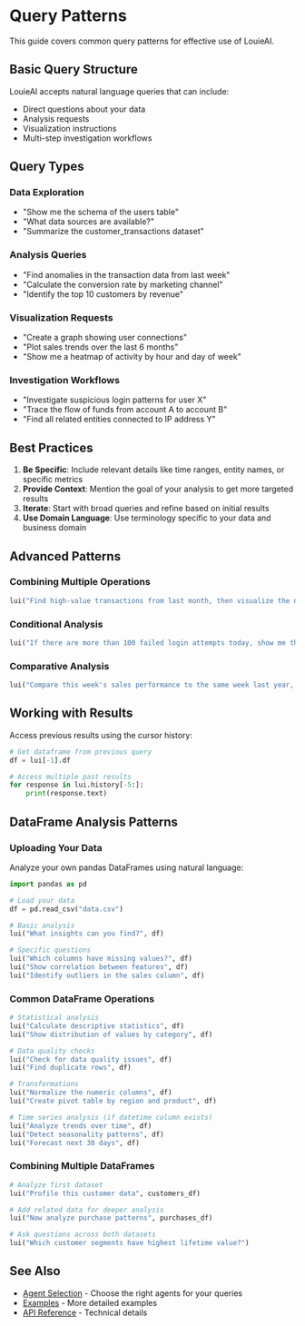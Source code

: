# Query Patterns

This guide covers common query patterns for effective use of LouieAI.

## Basic Query Structure

LouieAI accepts natural language queries that can include:
- Direct questions about your data
- Analysis requests
- Visualization instructions
- Multi-step investigation workflows

## Query Types

### Data Exploration
- "Show me the schema of the users table"
- "What data sources are available?"
- "Summarize the customer_transactions dataset"

### Analysis Queries
- "Find anomalies in the transaction data from last week"
- "Calculate the conversion rate by marketing channel"
- "Identify the top 10 customers by revenue"

### Visualization Requests
- "Create a graph showing user connections"
- "Plot sales trends over the last 6 months"
- "Show me a heatmap of activity by hour and day of week"

### Investigation Workflows
- "Investigate suspicious login patterns for user X"
- "Trace the flow of funds from account A to account B"
- "Find all related entities connected to IP address Y"

## Best Practices

1. **Be Specific**: Include relevant details like time ranges, entity names, or specific metrics
2. **Provide Context**: Mention the goal of your analysis to get more targeted results
3. **Iterate**: Start with broad queries and refine based on initial results
4. **Use Domain Language**: Use terminology specific to your data and business domain

## Advanced Patterns

### Combining Multiple Operations
```python
lui("Find high-value transactions from last month, then visualize the network of entities involved, and identify any suspicious patterns")
```

### Conditional Analysis
```python
lui("If there are more than 100 failed login attempts today, show me the geographic distribution and identify potential attack patterns")
```

### Comparative Analysis
```python
lui("Compare this week's sales performance to the same week last year, highlighting significant changes")
```

## Working with Results

Access previous results using the cursor history:
```python
# Get dataframe from previous query
df = lui[-1].df

# Access multiple past results
for response in lui.history[-5:]:
    print(response.text)
```

## DataFrame Analysis Patterns

### Uploading Your Data

Analyze your own pandas DataFrames using natural language:

```python
import pandas as pd

# Load your data
df = pd.read_csv("data.csv")

# Basic analysis
lui("What insights can you find?", df)

# Specific questions
lui("Which columns have missing values?", df)
lui("Show correlation between features", df)
lui("Identify outliers in the sales column", df)
```

### Common DataFrame Operations

```python
# Statistical analysis
lui("Calculate descriptive statistics", df)
lui("Show distribution of values by category", df)

# Data quality checks
lui("Check for data quality issues", df)
lui("Find duplicate rows", df)

# Transformations
lui("Normalize the numeric columns", df)
lui("Create pivot table by region and product", df)

# Time series analysis (if datetime column exists)
lui("Analyze trends over time", df)
lui("Detect seasonality patterns", df)
lui("Forecast next 30 days", df)
```

### Combining Multiple DataFrames

```python
# Analyze first dataset
lui("Profile this customer data", customers_df)

# Add related data for deeper analysis
lui("Now analyze purchase patterns", purchases_df)

# Ask questions across both datasets
lui("Which customer segments have highest lifetime value?")
```

## See Also
- [Agent Selection](agent-selection.md) - Choose the right agents for your queries
- [Examples](examples.md) - More detailed examples
- [API Reference](../api/notebook.md) - Technical details